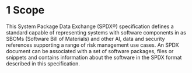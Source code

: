 # 1 Scope

This System Package Data Exchange (SPDX®) specification defines a standard capable of representing systems with software components in as SBOMs (Software Bill of Materials) and other AI, data and security references supporting a range of risk management use cases. An SPDX document can be associated with a set of software packages, files or snippets and contains information about the software in the SPDX format described in this specification.
